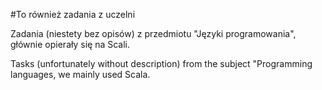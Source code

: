 #To również zadania z uczelni

Zadania (niestety bez opisów) z przedmiotu "Języki programowania", głównie opierały się na Scali.

Tasks (unfortunately without description) from the subject "Programming languages, we mainly used Scala.

